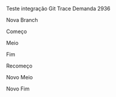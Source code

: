 Teste integração Git Trace Demanda 2936

Nova Branch

Começo

Meio

Fim

Recomeço

Novo Meio

Novo Fim
